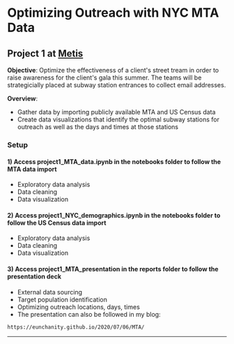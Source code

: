 Optimizing Outreach with NYC MTA Data
==============================

## Project 1 at [Metis](www.thisismetis.com)
**Objective**: Optimize the effectiveness of a client's street tream in order to raise awareness for the client's gala this summer. The teams will be strategicially placed at subway station entrances to collect email addresses.

**Overview**:
- Gather data by importing publicly available MTA and US Census data
- Create data visualizations that identify the optimal subway stations for outreach as well as the days and times at those stations

### Setup

#### 1) Access project1_MTA_data.ipynb in the notebooks folder to follow the MTA data import
* Exploratory data analysis
* Data cleaning
* Data visualization

#### 2) Access project1_NYC_demographics.ipynb in the notebooks folder to follow the US Census data import
* Exploratory data analysis
* Data cleaning
* Data visualization

#### 3) Access project1_MTA_presentation in the reports folder to follow the presentation deck
* External data sourcing
* Target population identification
* Optimizing outreach locations, days, times
* The presentation can also be followed in my blog:
<pre><code>https://eunchanity.github.io/2020/07/06/MTA/</code></pre>




--------